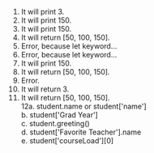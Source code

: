 1. It will print 3. 
2. It will print 150. 
3. It will print 150. 
4. It will return [50, 100, 150]. 
5. Error, because let keyword...
6. Error, because let keyword...
7. It will print 150. 
8. It will return [50, 100, 150]. 
9. Error. 
10. It will return 3. 
11. It will return [50, 100, 150]. <br> 
12a. student.name or student['name'] <br> b. student['Grad Year'] <br> c. student.greeting() <br> d. student['Favorite Teacher'].name <br> e. student['courseLoad'][0]
